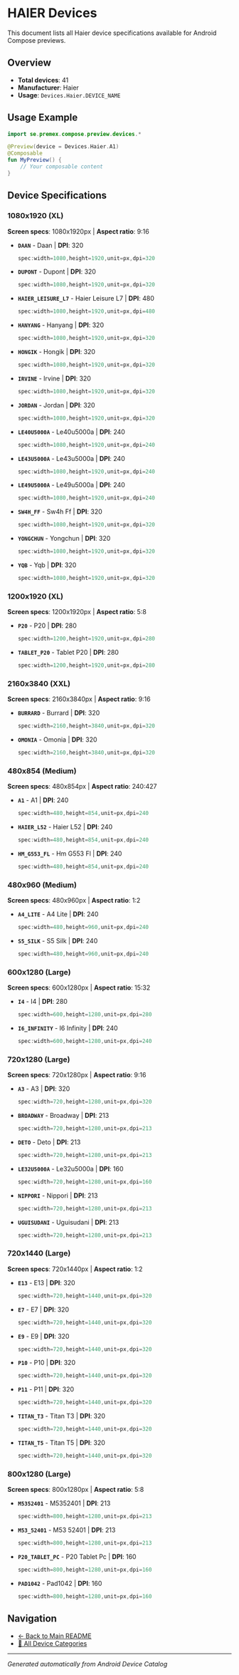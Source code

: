 # HAIER Devices

This document lists all Haier device specifications available for Android Compose previews.

## Overview

- **Total devices**: 41
- **Manufacturer**: Haier
- **Usage**: `Devices.Haier.DEVICE_NAME`

## Usage Example

```kotlin
import se.premex.compose.preview.devices.*

@Preview(device = Devices.Haier.A1)
@Composable
fun MyPreview() {
    // Your composable content
}
```

## Device Specifications

### 1080x1920 (XL)

**Screen specs**: 1080x1920px | **Aspect ratio**: 9:16

- **`DAAN`** - Daan | **DPI**: 320
  ```kotlin
  spec:width=1080,height=1920,unit=px,dpi=320
  ```

- **`DUPONT`** - Dupont | **DPI**: 320
  ```kotlin
  spec:width=1080,height=1920,unit=px,dpi=320
  ```

- **`HAIER_LEISURE_L7`** - Haier Leisure L7 | **DPI**: 480
  ```kotlin
  spec:width=1080,height=1920,unit=px,dpi=480
  ```

- **`HANYANG`** - Hanyang | **DPI**: 320
  ```kotlin
  spec:width=1080,height=1920,unit=px,dpi=320
  ```

- **`HONGIK`** - Hongik | **DPI**: 320
  ```kotlin
  spec:width=1080,height=1920,unit=px,dpi=320
  ```

- **`IRVINE`** - Irvine | **DPI**: 320
  ```kotlin
  spec:width=1080,height=1920,unit=px,dpi=320
  ```

- **`JORDAN`** - Jordan | **DPI**: 320
  ```kotlin
  spec:width=1080,height=1920,unit=px,dpi=320
  ```

- **`LE40U5000A`** - Le40u5000a | **DPI**: 240
  ```kotlin
  spec:width=1080,height=1920,unit=px,dpi=240
  ```

- **`LE43U5000A`** - Le43u5000a | **DPI**: 240
  ```kotlin
  spec:width=1080,height=1920,unit=px,dpi=240
  ```

- **`LE49U5000A`** - Le49u5000a | **DPI**: 240
  ```kotlin
  spec:width=1080,height=1920,unit=px,dpi=240
  ```

- **`SW4H_FF`** - Sw4h Ff | **DPI**: 320
  ```kotlin
  spec:width=1080,height=1920,unit=px,dpi=320
  ```

- **`YONGCHUN`** - Yongchun | **DPI**: 320
  ```kotlin
  spec:width=1080,height=1920,unit=px,dpi=320
  ```

- **`YQB`** - Yqb | **DPI**: 320
  ```kotlin
  spec:width=1080,height=1920,unit=px,dpi=320
  ```

### 1200x1920 (XL)

**Screen specs**: 1200x1920px | **Aspect ratio**: 5:8

- **`P20`** - P20 | **DPI**: 280
  ```kotlin
  spec:width=1200,height=1920,unit=px,dpi=280
  ```

- **`TABLET_P20`** - Tablet P20 | **DPI**: 280
  ```kotlin
  spec:width=1200,height=1920,unit=px,dpi=280
  ```

### 2160x3840 (XXL)

**Screen specs**: 2160x3840px | **Aspect ratio**: 9:16

- **`BURRARD`** - Burrard | **DPI**: 320
  ```kotlin
  spec:width=2160,height=3840,unit=px,dpi=320
  ```

- **`OMONIA`** - Omonia | **DPI**: 320
  ```kotlin
  spec:width=2160,height=3840,unit=px,dpi=320
  ```

### 480x854 (Medium)

**Screen specs**: 480x854px | **Aspect ratio**: 240:427

- **`A1`** - A1 | **DPI**: 240
  ```kotlin
  spec:width=480,height=854,unit=px,dpi=240
  ```

- **`HAIER_L52`** - Haier L52 | **DPI**: 240
  ```kotlin
  spec:width=480,height=854,unit=px,dpi=240
  ```

- **`HM_G553_FL`** - Hm G553 Fl | **DPI**: 240
  ```kotlin
  spec:width=480,height=854,unit=px,dpi=240
  ```

### 480x960 (Medium)

**Screen specs**: 480x960px | **Aspect ratio**: 1:2

- **`A4_LITE`** - A4 Lite | **DPI**: 240
  ```kotlin
  spec:width=480,height=960,unit=px,dpi=240
  ```

- **`S5_SILK`** - S5 Silk | **DPI**: 240
  ```kotlin
  spec:width=480,height=960,unit=px,dpi=240
  ```

### 600x1280 (Large)

**Screen specs**: 600x1280px | **Aspect ratio**: 15:32

- **`I4`** - I4 | **DPI**: 280
  ```kotlin
  spec:width=600,height=1280,unit=px,dpi=280
  ```

- **`I6_INFINITY`** - I6 Infinity | **DPI**: 240
  ```kotlin
  spec:width=600,height=1280,unit=px,dpi=240
  ```

### 720x1280 (Large)

**Screen specs**: 720x1280px | **Aspect ratio**: 9:16

- **`A3`** - A3 | **DPI**: 320
  ```kotlin
  spec:width=720,height=1280,unit=px,dpi=320
  ```

- **`BROADWAY`** - Broadway | **DPI**: 213
  ```kotlin
  spec:width=720,height=1280,unit=px,dpi=213
  ```

- **`DETO`** - Deto | **DPI**: 213
  ```kotlin
  spec:width=720,height=1280,unit=px,dpi=213
  ```

- **`LE32U5000A`** - Le32u5000a | **DPI**: 160
  ```kotlin
  spec:width=720,height=1280,unit=px,dpi=160
  ```

- **`NIPPORI`** - Nippori | **DPI**: 213
  ```kotlin
  spec:width=720,height=1280,unit=px,dpi=213
  ```

- **`UGUISUDANI`** - Uguisudani | **DPI**: 213
  ```kotlin
  spec:width=720,height=1280,unit=px,dpi=213
  ```

### 720x1440 (Large)

**Screen specs**: 720x1440px | **Aspect ratio**: 1:2

- **`E13`** - E13 | **DPI**: 320
  ```kotlin
  spec:width=720,height=1440,unit=px,dpi=320
  ```

- **`E7`** - E7 | **DPI**: 320
  ```kotlin
  spec:width=720,height=1440,unit=px,dpi=320
  ```

- **`E9`** - E9 | **DPI**: 320
  ```kotlin
  spec:width=720,height=1440,unit=px,dpi=320
  ```

- **`P10`** - P10 | **DPI**: 320
  ```kotlin
  spec:width=720,height=1440,unit=px,dpi=320
  ```

- **`P11`** - P11 | **DPI**: 320
  ```kotlin
  spec:width=720,height=1440,unit=px,dpi=320
  ```

- **`TITAN_T3`** - Titan T3 | **DPI**: 320
  ```kotlin
  spec:width=720,height=1440,unit=px,dpi=320
  ```

- **`TITAN_T5`** - Titan T5 | **DPI**: 320
  ```kotlin
  spec:width=720,height=1440,unit=px,dpi=320
  ```

### 800x1280 (Large)

**Screen specs**: 800x1280px | **Aspect ratio**: 5:8

- **`M5352401`** - M5352401 | **DPI**: 213
  ```kotlin
  spec:width=800,height=1280,unit=px,dpi=213
  ```

- **`M53_52401`** - M53 52401 | **DPI**: 213
  ```kotlin
  spec:width=800,height=1280,unit=px,dpi=213
  ```

- **`P20_TABLET_PC`** - P20 Tablet Pc | **DPI**: 160
  ```kotlin
  spec:width=800,height=1280,unit=px,dpi=160
  ```

- **`PAD1042`** - Pad1042 | **DPI**: 160
  ```kotlin
  spec:width=800,height=1280,unit=px,dpi=160
  ```

## Navigation

- [← Back to Main README](../../README.md)
- [📱 All Device Categories](../README.md)

---
*Generated automatically from Android Device Catalog*
